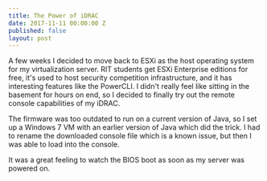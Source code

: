 ```yaml
---
title: The Power of iDRAC
date: 2017-11-11 00:00:00 Z
published: false
layout: post
---
```


A few weeks I decided to move back to ESXi as the host operating system for my virtualization server. RIT students get ESXi Enterprise editions for free, it's used to host security competition infrastructure, and it has interesting features like the PowerCLI. I didn't really feel like sitting in the basement for hours on end, so I decided to finally try out the remote console capabilities of my iDRAC.

The firmware was too outdated to run on a current version of Java, so I set up a Windows 7 VM with an earlier version of Java which did the trick. I had to rename the downloaded console file which is a known issue, but then I was able to load into the console.

It was a great feeling to watch the BIOS boot as soon as my server was powered on.

